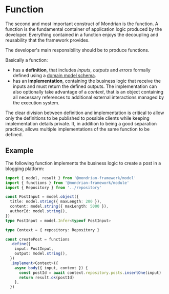 # Function

The second and most important construct of Mondrian is the function.
A function is the fundamental container of application logic produced by the 
developer. Everything contained in a function enjoys the decoupling and reusability
that the framework provides. 

The developer's main responsibility should be to produce functions.

Basically a function:
- has a **definition**, that includes *inputs*, *outputs* and *errors* formally defined using 
  a [domain model schema](../model/index.md).
- has an **implementation**, containing the business logic that receive the inputs and must 
  return the defined outputs. The implementation can also optionally take advantage of a 
  *context*, that is an object containing all necessary references to additional external 
  interactions managed by the execution system.

The clear division between definition and implementation is critical to allow only the definitions 
to be published to possible clients while keeping implementation details private. It, in addition 
to being a good separation practice, allows multiple implementations of the same function 
to be defined.

## Example

The following function implements the business logic to create a post
in a blogging platform:

```ts showLineNumbers
import { model, result } from '@mondrian-framework/model'
import { functions } from '@mondrian-framework/module'
import { Repository } from '../repository'

const PostInput = model.object({
  title: model.string({ maxLength: 200 }),
  content: model.string({ maxLength: 5000 }),
  authorId: model.string(),
})
type PostInput = model.Infer<typeof PostInput>

type Context = { repository: Repository }

const createPost = functions
  .define({
    input: PostInput,
    output: model.string(),
  })
  .implement<Context>({
    async body({ input, context }) {    
      const postId = await context.repository.posts.insertOne(input)
      return result.ok(postId)
    },
  })
```